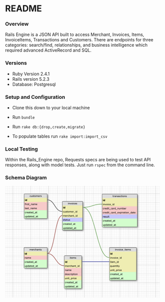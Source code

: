 # README
### Overview

Rails Engine is a JSON API built to access Merchant, Invoices, Items, InvoiceItems, Transactions and Customers. There are endpoints for three categories: search/find, relationships, and business intelligence which required advanced ActiveRecord and SQL.

### Versions

* Ruby Version 2.4.1
* Rails version 5.2.3
* Database: Postgresql

### Setup and Configuration

* Clone this down to your local machine
* Run `bundle`
* Run `rake db:{drop,create,migrate}`

* To populate tables run `rake import:import_csv`

### Local Testing

Within the Rails_Engine repo, Requests specs are being used to test API responses, along with model tests. Just run `rspec` from the command line.

### Schema Diagram
![Rails Engine Schema](/schema_diagram.png?raw=true "Rails Engine Schema")
